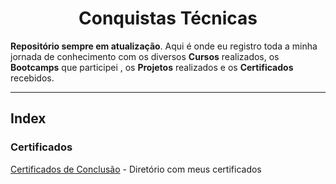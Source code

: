 <h1 align = "center">Conquistas Técnicas</h1>

**Repositório sempre em atualização**. Aqui é onde eu registro toda a minha jornada de conhecimento com  os diversos **Cursos** realizados, os **Bootcamps** que participei , os **Projetos** realizados e os **Certificados** recebidos.

---
## Index

### Certificados
[Certificados de Conclusão](Certificados/README.md) - Diretório com meus certificados